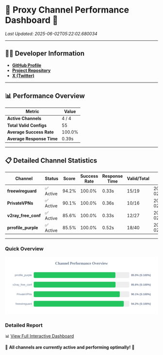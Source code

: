 # 🌟 Proxy Channel Performance Dashboard 🌟

_Last Updated: 2025-06-02T05:22:02.680034_

---

## 👩‍💻 Developer Information

- **[GitHub Profile](https://github.com/4n0nymou3)**  
- **[Project Repository](https://github.com/4n0nymou3/multi-proxy-config-fetcher)**  
- **[X (Twitter)](https://x.com/4n0nymou3)**  

---

## 📊 Performance Overview

| Metric                | Value       |
|-----------------------|-------------|
| **Active Channels**   | 4 / 4       |
| **Total Valid Configs** | 55          |
| **Average Success Rate** | 100.0%      |
| **Average Response Time** | 0.39s       |

---

## 📋 Detailed Channel Statistics

| Channel          | Status     | Score  | Success Rate | Response Time | Valid/Total | Last Success               |
|------------------|------------|--------|--------------|---------------|-------------|----------------------------|
| **freewireguard**  | ✅ Active  | 94.2%  | 100.0% | 0.33s         | 15/19       | 2025-06-02T05:22:02.678217 |
| **PrivateVPNs**  | ✅ Active  | 90.1%  | 100.0% | 0.36s         | 10/16       | 2025-06-02T05:22:02.322815 |
| **v2ray_free_conf**  | ✅ Active  | 85.6%  | 100.0% | 0.33s         | 12/27       | 2025-06-02T05:22:01.924745 |
| **prrofile_purple**  | ✅ Active  | 85.5%  | 100.0% | 0.52s         | 18/40       | 2025-06-02T05:22:01.541139 |

---

### Quick Overview
<div align="center">
  <a href="https://raw.githubusercontent.com/nullluser/NullRepo/refs/heads/main/assets/channel_stats_chart.svg">
    <img src="https://raw.githubusercontent.com/nullluser/NullRepo/refs/heads/main/assets/channel_stats_chart.svg" alt="Source Performance Statistics" width="800">
  </a>
</div>

### Detailed Report
📊 [View Full Interactive Dashboard](https://htmlpreview.github.io/?https://github.com/nullluser/NullRepo/blob/main/assets/performance_report.html)

🎉 **All channels are currently active and performing optimally!** 🎉
